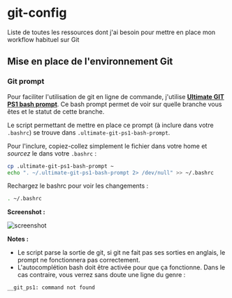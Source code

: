 git-config
==========

Liste de toutes les ressources dont j'ai besoin pour mettre en place mon workflow habituel sur Git

Mise en place de l'environnement Git
------------------------------------

### Git prompt

Pour faciliter l'utilisation de git en ligne de commande, j'utilise __[Ultimate GIT PS1 bash prompt](http://mediadoneright.com/content/ultimate-git-ps1-bash-prompt)__.
Ce bash prompt permet de voir sur quelle branche vous êtes et le statut de cette branche.

Le script permettant de mettre en place ce prompt (à inclure dans votre `.bashrc`) se trouve dans `.ultimate-git-ps1-bash-prompt`.

Pour l'inclure, copiez-collez simplement le fichier dans votre home et *sourcez* le dans votre `.bashrc` :

```bash
cp .ultimate-git-ps1-bash-prompt ~
echo ". ~/.ultimate-git-ps1-bash-prompt 2> /dev/null" >> ~/.bashrc
```

Rechargez le bashrc pour voir les changements :

```bash
. ~/.bashrc
```

__Screenshot :__

![screenshot](http://mediadoneright.com/sites/mediadoneright.com/files/manual/GIT_PS1_CUSTOMIZATION.png)

__Notes :__

- Le script parse la sortie de git, si git ne fait pas ses sorties en anglais, le prompt ne fonctionnera pas correctement.
- L'autocomplétion bash doit être activée pour que ça fonctionne. Dans le cas contraire, vous verrez sans doute une ligne du genre :


```
__git_ps1: command not found
```
